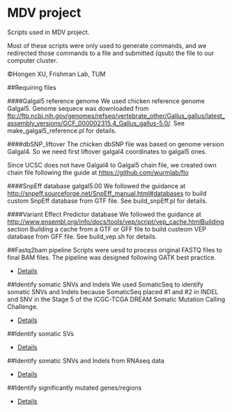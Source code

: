 # MDV project
Scripts used in MDV project. 

Most of these scripts were only used to generate commands, and we redirected those commands to a file and submitted (qsub) the file to our computer cluster.

&copy;Hongen XU, Frishman Lab, TUM

##Requiring files

####Galgal5 reference genome
We used chicken reference genome Galgal5. Genome sequece was downloaded from ftp://ftp.ncbi.nih.gov/genomes/refseq/vertebrate_other/Gallus_gallus/latest_assembly_versions/GCF_000002315.4_Gallus_gallus-5.0/. See make_galgal5_reference.pl for details.


####dbSNP_liftover
The chicken dbSNP file was based on genome version Galgal4. So we need first liftover galgal4 coordinates to galgal5 ones. 

Since UCSC does not have Galgal4 to Galgal5 chain file, we created own chain file following the guide at https://github.com/wurmlab/flo

####SnpEff database galgal5.00
We followed the guidance at http://snpeff.sourceforge.net/SnpEff_manual.html#databases to build custom SnpEff database from GTF file. See build_snpEff.pl for details.

####Variant Effect Predictor database 
We followed the guidance at http://www.ensembl.org/info/docs/tools/vep/script/vep_cache.htmlBuilding  section Building a cache from a GTF or GFF file to build custeom VEP database from GFF file. See build_vep.sh for details.

##Fastq2bam pipeline
Scripts were uesd to process original FASTQ files to final BAM files. The pipeline was designed following GATK best practice.
* [Details](fastq2bam/README.md)

##Identify somatic SNVs and Indels
We used SomaticSeq to identify somatic SNVs and Indels because SomaticSeq placed #1 and #2 in INDEL and SNV in the Stage 5 of the ICGC-TCGA DREAM Somatic Mutation Calling Challenge.
* [Details](somatic_snv_indel/README.md)

##Identify somatic SVs
* [Details](somatic_sv/README.md)

##Identify somatic SNVs and Indels from RNAseq data
* [Details](RNAseq/README.md)

##Identify significantly mutated genes/regions
* [Details](Driver_genes/README.md)


